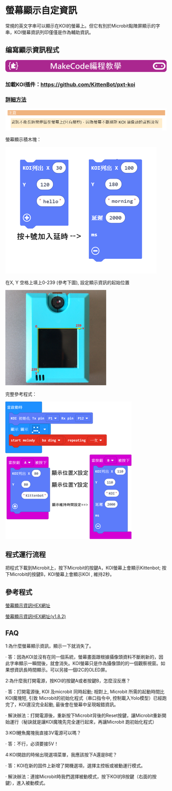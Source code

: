 # **螢幕顯示自定資訊**

常規的英文字串可以顯示在KOI的螢幕上。但它有別於Microbit點陣屏顯示的字串，KOI螢幕資訊列印僅僅是作為輔助資訊。



## 编寫顯示資訊程式

![](../../PWmodules/images/mcbanner.png)

### 加載KOI插件：https://github.com/KittenBot/pxt-koi

### [詳細方法](../makecodeQs.md)

![](KOI02/01.png)

螢幕顯示積木塊：

 ![](KOI02/02.png)

在X, Y 空格上填上0-239 (參考下圖), 設定顯示資訊的起始位置

 ![](KOI02/04-1.png)



完整參考程式：

 ![](KOI02/03-1.png)



## 程式運行流程

把程式下載到Microbit上，按下Microbit的按鍵A，KOI螢幕上會顯示Kittenbot; 按下Microbit的按鍵B，KOI螢幕上會顯示KOI , 維持2秒。



## 參考程式

[螢幕顯示資訊HEX網址](https://makecode.microbit.org/_42kMpRLg7HC4)

[螢幕顯示資訊HEX網址(v1.8.2)](https://makecode.microbit.org/_3yA2htRD6ERr)

## FAQ

1:為什麼螢幕顯示資訊，顯示一下就消失了。

·    答：因為KOI並沒有在同一個系統，螢幕畫面跟根據攝像頭資料不斷刷新的，因此字串顯示一瞬間後，就會消失。KOI螢幕只是作為攝像頭的的一個觀察視窗。如果想資訊長時間顯示。可以另接一個I2C的OLED屏。

2:為什麼我打開電源，按KOI的按鍵A或者按鍵B，怎麼沒反應？

·    答：打開電源後, KOI 及microbit 同時起動; 相對上, Microbit 所需的起動時間比KOI魔塊短, 引致 Microbit的初始化程式（串口指令中, 控制載入Yolo模型）已經跑完了，KOI還沒完全起動, 最後會在螢幕中呈現報錯資訊。

·    解決辦法：打開電源後，重新按下Microbit背後的Reset按鍵，讓Microbit重新開始運行（秘訣就是讓KOI魔塊先完全運行起來，再讓Microbit 跑初始化程式）

3:KOI鯉魚魔塊我直接3V電源可以嗎？

·    答：不行，必須要接5V！

4:KOI開啟的時候出現選項菜單，我應該按下A還是B呢？

·    答：KOI在新的固件上新增了開機選項，選擇主控板或被動運行模式。

·    解決辦法：連接Microbit時我們選擇被動模式，按下KOI的B按鍵（右面的按鍵），進入被動模式。


